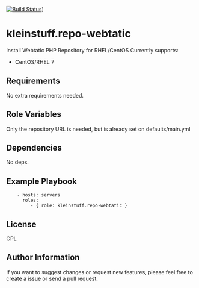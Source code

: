 [![Build Status](https://travis-ci.org/kleinstuff/ansible-role-repo-webtatic.svg)](https://travis-ci.org/kleinstuff/ansible-role-repo-webtatic))

kleinstuff.repo-webtatic
=========

Install Webtatic PHP Repository for RHEL/CentOS
Currently supports:
* CentOS/RHEL 7

Requirements
------------

No extra requirements needed.

Role Variables
--------------

Only the repository URL is needed, but is already set on defaults/main.yml


Dependencies
------------

No deps.

Example Playbook
----------------

```
    - hosts: servers
      roles:
         - { role: kleinstuff.repo-webtatic }
```
License
-------

GPL

Author Information
------------------

If you want to suggest changes or request new features, please feel free to create a issue or send a pull request.
